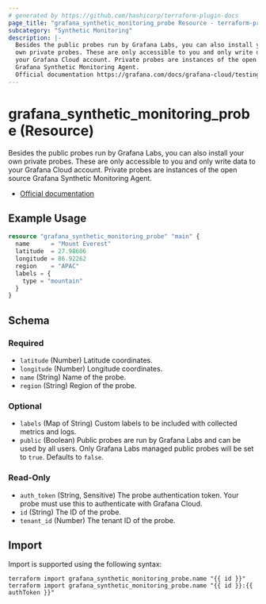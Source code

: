 ```yaml
---
# generated by https://github.com/hashicorp/terraform-plugin-docs
page_title: "grafana_synthetic_monitoring_probe Resource - terraform-provider-grafana"
subcategory: "Synthetic Monitoring"
description: |-
  Besides the public probes run by Grafana Labs, you can also install your
  own private probes. These are only accessible to you and only write data to
  your Grafana Cloud account. Private probes are instances of the open source
  Grafana Synthetic Monitoring Agent.
  Official documentation https://grafana.com/docs/grafana-cloud/testing/synthetic-monitoring/set-up/set-up-private-probes/
---
```


# grafana_synthetic_monitoring_probe (Resource)

Besides the public probes run by Grafana Labs, you can also install your
own private probes. These are only accessible to you and only write data to
your Grafana Cloud account. Private probes are instances of the open source
Grafana Synthetic Monitoring Agent.

* [Official documentation](https://grafana.com/docs/grafana-cloud/testing/synthetic-monitoring/set-up/set-up-private-probes/)

## Example Usage

```terraform
resource "grafana_synthetic_monitoring_probe" "main" {
  name      = "Mount Everest"
  latitude  = 27.98606
  longitude = 86.92262
  region    = "APAC"
  labels = {
    type = "mountain"
  }
}
```

<!-- schema generated by tfplugindocs -->
## Schema

### Required

- `latitude` (Number) Latitude coordinates.
- `longitude` (Number) Longitude coordinates.
- `name` (String) Name of the probe.
- `region` (String) Region of the probe.

### Optional

- `labels` (Map of String) Custom labels to be included with collected metrics and logs.
- `public` (Boolean) Public probes are run by Grafana Labs and can be used by all users. Only Grafana Labs managed public probes will be set to `true`. Defaults to `false`.

### Read-Only

- `auth_token` (String, Sensitive) The probe authentication token. Your probe must use this to authenticate with Grafana Cloud.
- `id` (String) The ID of the probe.
- `tenant_id` (Number) The tenant ID of the probe.

## Import

Import is supported using the following syntax:

```shell
terraform import grafana_synthetic_monitoring_probe.name "{{ id }}"
terraform import grafana_synthetic_monitoring_probe.name "{{ id }}:{{ authToken }}"
```

